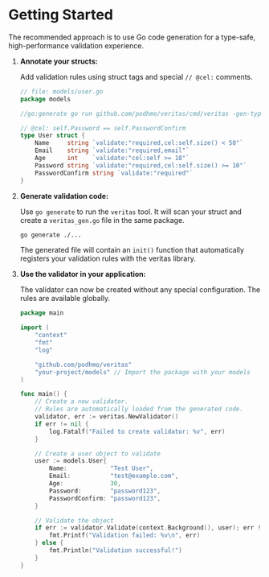 # Getting Started

The recommended approach is to use Go code generation for a type-safe, high-performance validation experience.

1.  **Annotate your structs:**

    Add validation rules using struct tags and special `// @cel:` comments.

    ```go
    // file: models/user.go
    package models

    //go:generate go run github.com/podhmo/veritas/cmd/veritas -gen-type=User -out-name=veritas_gen.go

    // @cel: self.Password == self.PasswordConfirm
    type User struct {
        Name     string `validate:"required,cel:self.size() < 50"`
        Email    string `validate:"required,email"`
        Age      int    `validate:"cel:self >= 18"`
        Password string `validate:"required,cel:self.size() >= 10"`
        PasswordConfirm string `validate:"required"`
    }
    ```

2.  **Generate validation code:**

    Use `go generate` to run the `veritas` tool. It will scan your struct and create a `veritas_gen.go` file in the same package.

    ```bash
    go generate ./...
    ```

    The generated file will contain an `init()` function that automatically registers your validation rules with the veritas library.

3.  **Use the validator in your application:**

    The validator can now be created without any special configuration. The rules are available globally.

    ```go
    package main

    import (
        "context"
        "fmt"
        "log"

        "github.com/podhmo/veritas"
        "your-project/models" // Import the package with your models
    )

    func main() {
        // Create a new validator.
        // Rules are automatically loaded from the generated code.
        validator, err := veritas.NewValidator()
        if err != nil {
            log.Fatalf("Failed to create validator: %v", err)
        }

        // Create a user object to validate
        user := models.User{
            Name:            "Test User",
            Email:           "test@example.com",
            Age:             30,
            Password:        "password123",
            PasswordConfirm: "password123",
        }

        // Validate the object
        if err := validator.Validate(context.Background(), user); err != nil {
            fmt.Printf("Validation failed: %v\n", err)
        } else {
            fmt.Println("Validation successful!")
        }
    }
    ```
